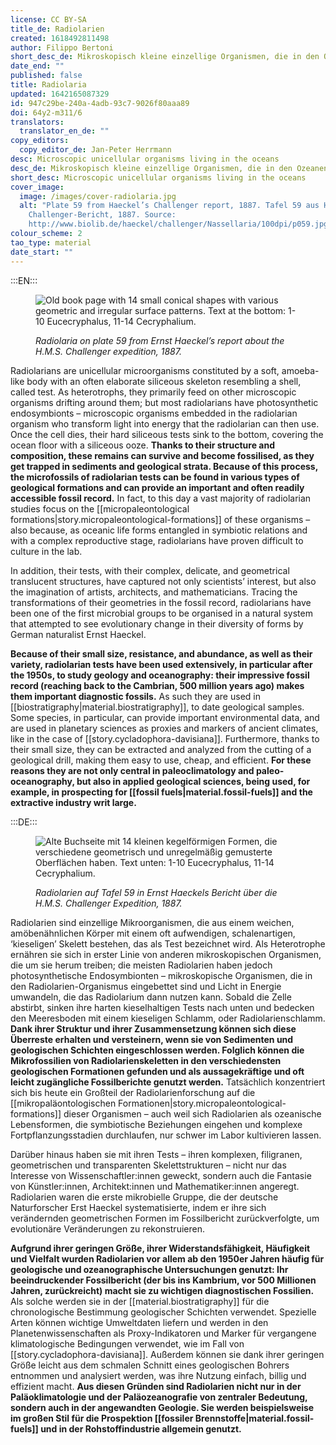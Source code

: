 ```yaml
---
license: CC BY-SA
title_de: Radiolarien
created: 1618492811498
author: Filippo Bertoni
short_desc_de: Mikroskopisch kleine einzellige Organismen, die in den Ozeanen leben
date_end: ""
published: false
title: Radiolaria
updated: 1642165087329
id: 947c29be-240a-4adb-93c7-9026f80aaa89
doi: 64y2-m311/6
translators:
  translator_en_de: ""
copy_editors:
  copy_editor_de: Jan-Peter Herrmann
desc: Microscopic unicellular organisms living in the oceans
desc_de: Mikroskopisch kleine einzellige Organismen, die in den Ozeanen leben
short_desc: Microscopic unicellular organisms living in the oceans
cover_image:
  image: /images/cover-radiolaria.jpg
  alt: "Plate 59 from Haeckel’s Challenger report, 1887. Tafel 59 aus Haeckels
    Challenger-Bericht, 1887. Source:
    http://www.biolib.de/haeckel/challenger/Nassellaria/100dpi/p059.jpg"
colour_scheme: 2
tao_type: material
date_start: ""
---
```

:::EN:::

<figure>

![Old book page with 14 small conical shapes with various geometric and irregular surface patterns. Text at the bottom: 1-10 Eucecryphalus, 11-14 Cecryphalium.](/images/cover-radiolaria.jpg)

<figcaption>

_Radiolaria on plate 59 from Ernst Haeckel’s report about the H.M.S. Challenger expedition, 1887._

</figcaption>

</figure>

Radiolarians are unicellular microorganisms constituted by a soft, amoeba-like body with an often elaborate siliceous skeleton resembling a shell, called test. As heterotrophs, they primarily feed on other microscopic organisms drifting around them; but most radiolarians have photosynthetic endosymbionts – microscopic organisms embedded in the radiolarian organism who transform light into energy that the radiolarian can then use. Once the cell dies, their hard siliceous tests sink to the bottom, covering the ocean floor with a siliceous ooze. **Thanks to their structure and composition, these remains can survive and become fossilised, as they get trapped in sediments and geological strata. Because of this process, the microfossils of radiolarian tests can be found in various types of geological formations and can provide an important and often readily accessible fossil record.** In fact, to this day a vast majority of radiolarian studies focus on the [[micropaleontological formations|story.micropaleontological-formations]] of these organisms – also because, as oceanic life forms entangled in symbiotic relations and with a complex reproductive stage, radiolarians have proven difficult to culture in the lab.

In addition, their tests, with their complex, delicate, and geometrical translucent structures, have captured not only scientists’ interest, but also the imagination of artists, architects, and mathematicians. Tracing the transformations of their geometries in the fossil record, radiolarians have been one of the first microbial groups to be organised in a natural system that attempted to see evolutionary change in their diversity of forms by German naturalist Ernst Haeckel.

**Because of their small size, resistance, and abundance, as well as their variety, radiolarian tests have been used extensively, in particular after the 1950s, to study geology and oceanography: their impressive fossil record (reaching back to the Cambrian, 500 million years ago) makes them important diagnostic fossils.** As such they are used in [[biostratigraphy|material.biostratigraphy]], to date geological samples. Some species, in particular, can provide important environmental data, and are used in planetary sciences as proxies and markers of ancient climates, like in the case of [[story.cycladophora-davisiana]]. Furthermore, thanks to their small size, they can be extracted and analyzed from the cutting of a geological drill, making them easy to use, cheap, and efficient. **For these reasons they are not only central in paleoclimatology and paleo-oceanography, but also in applied geological sciences, being used, for example, in prospecting for [[fossil fuels|material.fossil-fuels]] and the extractive industry writ large.**




:::DE:::

<figure>

![Alte Buchseite mit 14 kleinen kegelförmigen Formen, die verschiedene geometrisch und unregelmäßig gemusterte Oberflächen haben. Text unten: 1-10 Eucecryphalus, 11-14 Cecryphalium.](/images/cover-radiolaria.jpg)

<figcaption>

_Radiolarien auf Tafel 59 in Ernst Haeckels Bericht über die H.M.S. Challenger Expedition, 1887._

</figcaption>

</figure>

Radiolarien sind einzellige Mikroorganismen, die aus einem weichen, amöbenähnlichen Körper mit einem oft aufwendigen, schalenartigen, ‘kieseligen’ Skelett bestehen, das als Test bezeichnet wird. Als Heterotrophe ernähren sie sich in erster Linie von anderen mikroskopischen Organismen, die um sie herum treiben; die meisten Radiolarien haben jedoch photosynthetische Endosymbionten – mikroskopische Organismen, die in den Radiolarien-Organismus eingebettet sind und Licht in Energie umwandeln, die das Radiolarium dann nutzen kann. Sobald die Zelle abstirbt, sinken ihre harten kieselhaltigen Tests nach unten und bedecken den Meeresboden mit einem kieseligen Schlamm, oder Radiolarienschlamm. **Dank ihrer Struktur und ihrer Zusammensetzung können sich diese Überreste erhalten und versteinern, wenn sie von Sedimenten und geologischen Schichten eingeschlossen werden. Folglich können die Mikrofossilien von Radiolarienskeletten in den verschiedensten geologischen Formationen gefunden und als aussagekräftige und oft leicht zugängliche Fossilberichte genutzt werden.** Tatsächlich konzentriert sich bis heute ein Großteil der Radiolarienforschung auf die [[mikropaläontologischen Formationen|story.micropaleontological-formations]] dieser Organismen – auch weil sich Radiolarien als ozeanische Lebensformen, die symbiotische Beziehungen eingehen und komplexe Fortpflanzungsstadien durchlaufen, nur schwer im Labor kultivieren lassen.

Darüber hinaus haben sie mit ihren Tests – ihren komplexen, filigranen, geometrischen und transparenten Skelettstrukturen – nicht nur das Interesse von Wissenschaftler:innen geweckt, sondern auch die Fantasie von Künstler:innen, Architekt:innen und Mathematiker:innen angeregt. Radiolarien waren die erste mikrobielle Gruppe, die der deutsche Naturforscher Erst Haeckel systematisierte, indem er ihre sich verändernden geometrischen Formen im Fossilbericht zurückverfolgte, um evolutionäre Veränderungen zu rekonstruieren.

**Aufgrund ihrer geringen Größe, ihrer Widerstandsfähigkeit, Häufigkeit und Vielfalt wurden Radiolarien vor allem ab den 1950er Jahren häufig für geologische und ozeanographische Untersuchungen genutzt: Ihr beeindruckender Fossilbericht (der bis ins Kambrium, vor 500 Millionen Jahren, zurückreicht) macht sie zu wichtigen diagnostischen Fossilien.** Als solche werden sie in der [[material.biostratigraphy]] für die chronologische Bestimmung geologischer Schichten verwendet. Spezielle Arten können wichtige Umweltdaten liefern und werden in den Planetenwissenschaften als Proxy-Indikatoren und Marker für vergangene klimatologische Bedingungen verwendet, wie im Fall von [[story.cycladophora-davisiana]]. Außerdem können sie dank ihrer geringen Größe leicht aus dem schmalen Schnitt eines geologischen Bohrers entnommen und analysiert werden, was ihre Nutzung einfach, billig und effizient macht. **Aus diesen Gründen sind Radiolarien nicht nur in der Paläoklimatologie und der Paläozeanografie von zentraler Bedeutung, sondern auch in der angewandten Geologie. Sie werden beispielsweise im großen Stil für die Prospektion [[fossiler Brennstoffe|material.fossil-fuels]] und in der Rohstoffindustrie allgemein genutzt.**


